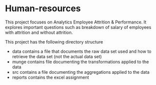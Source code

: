 # Human-resources
This project focuses on Analytics Employee Attrition & Performance. It explores important questions such as breakdown of salary of employees with attrition and without attrition.


This project has the following directory structure
- data contains a file that documents the raw data set used and how to retrieve the data set (not the actual data set)
- munge contains file documenting the transformations applied to the data
- src contains a file documenting the aggregations applied to the data
- reports contains the excel assignment
